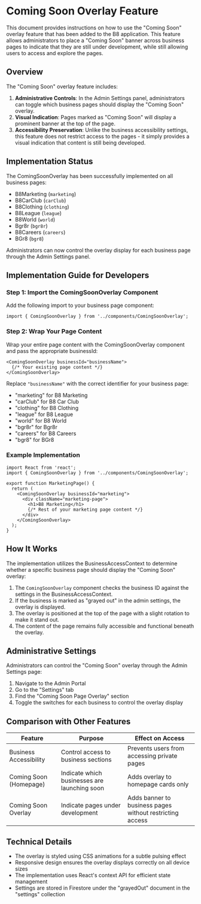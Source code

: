# Coming Soon Overlay Feature

This document provides instructions on how to use the "Coming Soon" overlay feature that has been added to the B8 application. This feature allows administrators to place a "Coming Soon" banner across business pages to indicate that they are still under development, while still allowing users to access and explore the pages.

## Overview

The "Coming Soon" overlay feature includes:

1. **Administrative Controls**: In the Admin Settings panel, administrators can toggle which business pages should display the "Coming Soon" overlay.
2. **Visual Indication**: Pages marked as "Coming Soon" will display a prominent banner at the top of the page.
3. **Accessibility Preservation**: Unlike the business accessibility settings, this feature does not restrict access to the pages - it simply provides a visual indication that content is still being developed.

## Implementation Status

The ComingSoonOverlay has been successfully implemented on all business pages:

- B8Marketing (`marketing`)
- B8CarClub (`carClub`)
- B8Clothing (`clothing`)
- B8League (`league`)
- B8World (`world`)
- Bgr8r (`bgr8r`)
- B8Careers (`careers`)
- BGr8 (`bgr8`)

Administrators can now control the overlay display for each business page through the Admin Settings panel.

## Implementation Guide for Developers

### Step 1: Import the ComingSoonOverlay Component

Add the following import to your business page component:

```tsx
import { ComingSoonOverlay } from '../components/ComingSoonOverlay';
```

### Step 2: Wrap Your Page Content

Wrap your entire page content with the ComingSoonOverlay component and pass the appropriate businessId:

```tsx
<ComingSoonOverlay businessId="businessName">
  {/* Your existing page content */}
</ComingSoonOverlay>
```

Replace `"businessName"` with the correct identifier for your business page:

- "marketing" for B8 Marketing
- "carClub" for B8 Car Club
- "clothing" for B8 Clothing
- "league" for B8 League
- "world" for B8 World
- "bgr8r" for Bgr8r
- "careers" for B8 Careers
- "bgr8" for BGr8

### Example Implementation

```tsx
import React from 'react';
import { ComingSoonOverlay } from '../components/ComingSoonOverlay';

export function MarketingPage() {
  return (
    <ComingSoonOverlay businessId="marketing">
      <div className="marketing-page">
        <h1>B8 Marketing</h1>
        {/* Rest of your marketing page content */}
      </div>
    </ComingSoonOverlay>
  );
}
```

## How It Works

The implementation utilizes the BusinessAccessContext to determine whether a specific business page should display the "Coming Soon" overlay:

1. The `ComingSoonOverlay` component checks the business ID against the settings in the BusinessAccessContext.
2. If the business is marked as "grayed out" in the admin settings, the overlay is displayed.
3. The overlay is positioned at the top of the page with a slight rotation to make it stand out.
4. The content of the page remains fully accessible and functional beneath the overlay.

## Administrative Settings

Administrators can control the "Coming Soon" overlay through the Admin Settings page:

1. Navigate to the Admin Portal
2. Go to the "Settings" tab
3. Find the "Coming Soon Page Overlay" section
4. Toggle the switches for each business to control the overlay display

## Comparison with Other Features

| Feature | Purpose | Effect on Access |
|---------|---------|-----------------|
| Business Accessibility | Control access to business sections | Prevents users from accessing private pages |
| Coming Soon (Homepage) | Indicate which businesses are launching soon | Adds overlay to homepage cards only |
| Coming Soon Overlay | Indicate pages under development | Adds banner to business pages without restricting access |

## Technical Details

- The overlay is styled using CSS animations for a subtle pulsing effect
- Responsive design ensures the overlay displays correctly on all device sizes
- The implementation uses React's context API for efficient state management
- Settings are stored in Firestore under the "grayedOut" document in the "settings" collection 